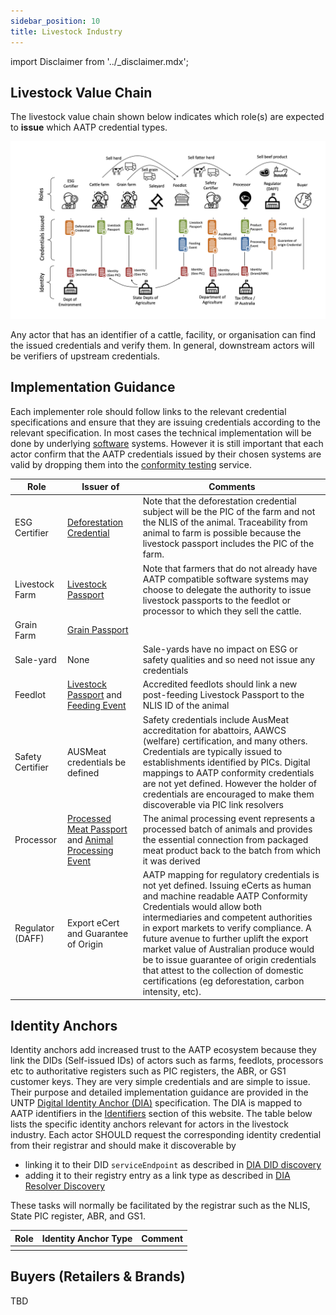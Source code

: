 ```yaml
---
sidebar_position: 10
title: Livestock Industry
---
```


import Disclaimer from '../\_disclaimer.mdx';

<Disclaimer />

## Livestock Value Chain

The livestock value chain shown below indicates which role(s) are expected to **issue** which AATP credential types. 

![Livestock Value Chain](LivestockValueChain.png)

Any actor that has an identifier of a cattle, facility, or organisation can find the issued credentials and verify them.  In general, downstream actors will be verifiers of upstream credentials. 

## Implementation Guidance

Each implementer role should follow links to the relevant credential specifications and ensure that they are issuing credentials according to the relevant specification. In most cases the technical implementation will be done by underlying [software](../register/Software) systems. However it is still important that each actor confirm that the AATP credentials issued by their chosen systems are valid by dropping them into the [conformity testing](ConformityTesting) service. 

|Role|Issuer of|Comments|
|--|--|--|
|ESG Certifier|[Deforestation Credential](../specification/ConformityCredential#deforestation-credential)|Note that the deforestation credential subject will be the PIC of the farm and not the NLIS of the animal. Traceability from animal to farm is possible because the livestock passport includes the PIC of the farm. |
|Livestock Farm|[Livestock Passport](../specification/DigitalProductPassport#digital-livestock-passport-dlp)|Note that farmers that do not already have AATP compatible software systems may choose to delegate the authority to issue livestock passports to the feedlot or processor to which they sell the cattle. |
|Grain Farm|[Grain Passport](..//specification/DigitalProductPassport#digital-grains-passport)| |
|Sale-yard|None|Sale-yards have no impact on ESG or safety qualities and so need not issue any credentials|
|Feedlot|[Livestock Passport](../specification/DigitalProductPassport#digital-livestock-passport-dlp) and [Feeding Event](../specification/DigitalTraceabilityEvent#animal-feeding-event)| Accredited feedlots should link a new post-feeding Livestock Passport to the NLIS ID of the animal|
|Safety Certifier|AUSMeat credentials be defined|Safety credentials include AusMeat accreditation for abattoirs, AAWCS (welfare) certification, and many others. Credentials are typically issued to establishments identified by PICs. Digital mappings to AATP conformity credentials are not yet defined. However the holder of credentials are encouraged to make them discoverable via PIC link resolvers|
|Processor| [Processed Meat Passport](h../specification/DigitalProductPassport#processed-meat-passport) and [Animal Processing Event](../specification/DigitalTraceabilityEvent#animal-processing-event)| The animal processing event represents a processed batch of animals and provides the essential connection from packaged meat product back to the batch from which it was derived|
|Regulator (DAFF)|Export eCert and Guarantee of Origin|AATP mapping for regulatory credentials is not yet defined. Issuing eCerts as human and machine readable AATP Conformity Credentials would allow both intermediaries and competent authorities in export markets to verify compliance. A future avenue to further uplift the export market value of Australian produce would be to issue guarantee of origin credentials that attest to the collection of domestic certifications (eg deforestation, carbon intensity, etc). |


## Identity Anchors

Identity anchors add increased trust to the AATP ecosystem because they link the DIDs (Self-issued IDs) of actors such as farms, feedlots, processors etc to authoritative registers such as PIC registers, the ABR, or GS1 customer keys. They are very simple credentials and are simple to issue. Their purpose and detailed implementation guidance are provided in the UNTP [Digital Identity Anchor (DIA)](https://uncefact.github.io/spec-untp/docs/specification/DigitalIdentityAnchor) specification.  The DIA is mapped to AATP identifiers in the [Identifiers](../specification/Identifiers) section of this website. The table below lists the specific identity anchors relevant for actors in the livestock industry. Each actor SHOULD request the corresponding identity credential from their registrar and should make it discoverable by 

* linking it to their DID `serviceEndpoint` as described in [DIA DID discovery](https://uncefact.github.io/spec-untp/docs/specification/DigitalIdentityAnchor#via-did-service-endpoint)
* adding it to their registry entry as a link type as described in [DIA Resolver Discovery](https://uncefact.github.io/spec-untp/docs/specification/DigitalIdentityAnchor#via-identity-resolver)

These tasks will normally be facilitated by the registrar such as the NLIS, State PIC register, ABR, and GS1. 

|Role|Identity Anchor Type|Comment|
|--|--|--|
| | | |


## Buyers (Retailers & Brands)


TBD







